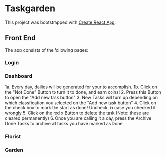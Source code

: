 # Taskgarden

This project was bootstrapped with [Create React App](https://github.com/facebook/create-react-app).


## Front End

The app consists of the following pages:

### Login


### Dashboard

1a. Every day, dailies will be generated for your to accomplish. 
1b. Click on the "Not Done" Button to turn it to done, and earn coins!
2. Press this Button to open the "Add new task button"
3. New Tasks will turn up depending on which classfication you selected on the "Add new task button"
4. Click on the check box to mark the start as done! Uncheck, in case you checked it wrongly
5. Click on the red x Button to delete the task (Note: these are cleared permanently)
6. Once you are calling it a day, press the Archive Done Tasks to archive all tasks you have marked as Done

### Florist


### Garden

